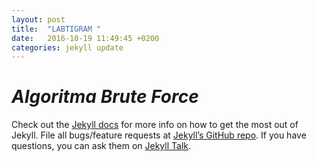 ```yaml
---
layout: post
title:  "LABTIGRAM "
date:   2016-10-19 11:49:45 +0200
categories: jekyll update
---
```


# _Algoritma Brute Force_



Check out the [Jekyll docs][jekyll-docs] for more info on how to get the most out of Jekyll. File all bugs/feature requests at [Jekyll’s GitHub repo][jekyll-gh]. If you have questions, you can ask them on [Jekyll Talk][jekyll-talk].

[jekyll-docs]: http://jekyllrb.com/docs/home
[jekyll-gh]:   https://github.com/jekyll/jekyll
[jekyll-talk]: https://talk.jekyllrb.com/

